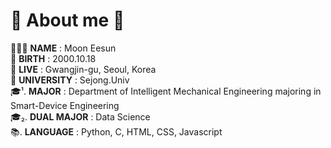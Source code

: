 # 👑 About me 👑
🙋🏻‍♀️ **NAME** : Moon Eesun<br>
🎂 **BIRTH** : 2000.10.18<br>
🏡 **LIVE** : Gwangjin-gu, Seoul, Korea<br>
🏫 **UNIVERSITY** : Sejong.Univ<br>
🎓¹. **MAJOR** : Department of Intelligent Mechanical Engineering majoring in Smart-Device Engineering<br>
🎓₂. **DUAL MAJOR** : Data Science<br>
📚. **LANGUAGE** : Python, C, HTML, CSS, Javascript<br>


<!---
MoonEeSun/MoonEeSun is a ✨ special ✨ repository because its `README.md` (this file) appears on your GitHub profile.
You can click the Preview link to take a look at your changes.
--->
